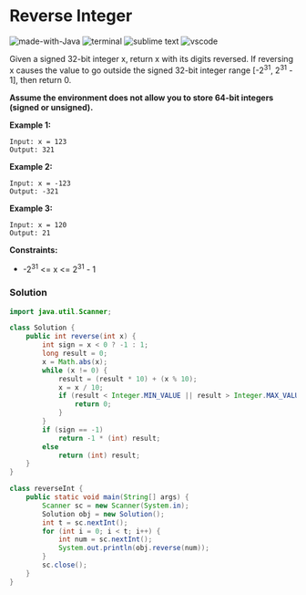 # Reverse Integer
![made-with-Java](https://img.shields.io/badge/Made%20with-Java-007396.svg)
![terminal](https://img.shields.io/badge/Windows%20Terminal-4D4D4D?logo=windows%20terminal&logoColor=white)
![sublime text](https://img.shields.io/badge/sublime_text-%23575757.svg?logo=sublime-text&logoColor=important)
![vscode](https://img.shields.io/badge/Visual_Studio_Code-0078D4?logo=visual%20studio%20code&logoColor=white)

Given a signed 32-bit integer x, return x with its digits reversed. If reversing x causes the value to go outside the signed 32-bit integer range [-2<sup>31</sup>, 2<sup>31</sup> - 1], then return 0.

**Assume the environment does not allow you to store 64-bit integers (signed or unsigned).**

__Example 1:__
```
Input: x = 123
Output: 321
```

__Example 2:__
```
Input: x = -123
Output: -321
```

__Example 3:__
```
Input: x = 120
Output: 21
```

__Constraints:__
- -2<sup>31</sup> <= x <= 2<sup>31</sup> - 1

### Solution
```java
import java.util.Scanner;

class Solution {
	public int reverse(int x) {
		int sign = x < 0 ? -1 : 1;
		long result = 0;
		x = Math.abs(x);
		while (x != 0) {
			result = (result * 10) + (x % 10);
			x = x / 10;
			if (result < Integer.MIN_VALUE || result > Integer.MAX_VALUE) {
				return 0;
			}
		}
		if (sign == -1)
			return -1 * (int) result;
		else
			return (int) result;
	}
}

class reverseInt {
	public static void main(String[] args) {
		Scanner sc = new Scanner(System.in);
		Solution obj = new Solution();
		int t = sc.nextInt();
		for (int i = 0; i < t; i++) {
			int num = sc.nextInt();
			System.out.println(obj.reverse(num));
		}
		sc.close();
	}
}
```